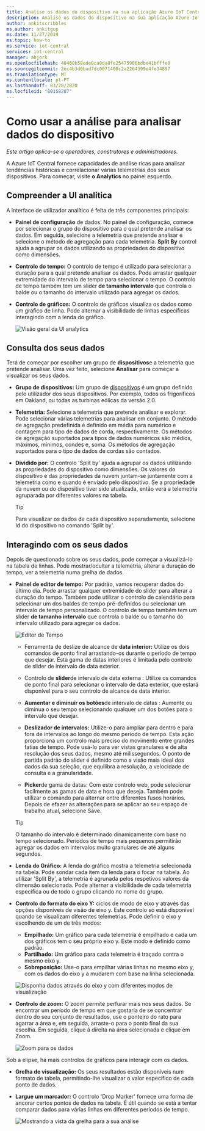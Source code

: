 ```yaml
---
title: Analise os dados do dispositivo na sua aplicação Azure IoT Central [ Microsoft Docs
description: Analise os dados do dispositivo na sua aplicação Azure IoT Central.
author: ankitscribbles
ms.author: ankitgup
ms.date: 11/27/2019
ms.topic: how-to
ms.service: iot-central
services: iot-central
manager: abjork
ms.openlocfilehash: 40460b58ede0ca0da8fe25475906bdbe41bfffe0
ms.sourcegitcommit: 2ec4b3d0bad7dc0071400c2a2264399e4fe34897
ms.translationtype: MT
ms.contentlocale: pt-PT
ms.lasthandoff: 03/28/2020
ms.locfileid: "80158287"
---
```

# <a name="how-to-use-analytics-to-analyze-device-data"></a>Como usar a análise para analisar dados do dispositivo

*Este artigo aplica-se a operadores, construtores e administradores.*



A Azure IoT Central fornece capacidades de análise ricas para analisar tendências históricas e correlacionar várias telemetrias dos seus dispositivos. Para começar, visite **o Analytics** no painel esquerdo.

## <a name="understanding-the-analytics-ui"></a>Compreender a UI analítica
A interface de utilizador analítico é feita de três componentes principais:
- **Painel de configuração** de dados: No painel de configuração, comece por selecionar o grupo do dispositivo para o qual pretende analisar os dados. Em seguida, selecione a telemetria que pretende analisar e selecione o método de agregação para cada telemetria. **Split By** control ajuda a agrupar os dados utilizando as propriedades do dispositivo como dimensões.

- **Controlo do tempo:** O controlo de tempo é utilizado para selecionar a duração para a qual pretende analisar os dados. Pode arrastar qualquer extremidade do intervalo de tempo para selecionar o tempo. O controlo de tempo também tem um slider **de tamanho intervalo** que controla o balde ou o tamanho do intervalo utilizado para agregar os dados. 

- **Controlo de gráficos:** O controlo de gráficos visualiza os dados como um gráfico de linha. Pode alternar a visibilidade de linhas específicas interagindo com a lenda do gráfico. 


  ![Visão geral da UI analytics](media/howto-create-analytics/analyticsui.png)


## <a name="querying-your-data"></a>Consulta dos seus dados

Terá de começar por escolher um grupo de **dispositivos**e a telemetria que pretende analisar. Uma vez feito, selecione **Analisar** para começar a visualizar os seus dados.

- **Grupo de dispositivos:** Um grupo de [dispositivos](tutorial-use-device-groups.md) é um grupo definido pelo utilizador dos seus dispositivos. Por exemplo, todos os frigoríficos em Oakland, ou todas as turbinas eólicas da versão 2.0.

- **Telemetria:** Selecione a telemetria que pretende analisar e explorar. Pode selecionar várias telemetrias para analisar em conjunto. O método de agregação predefinida é definido em média para numérico e contagem para tipo de dados de corda, respectivamente. Os métodos de agregação suportados para tipos de dados numéricos são médios, máximos, mínimos, condes e, soma.  Os métodos de agregação suportados para o tipo de dados de cordas são contados.

- **Dividido por:** O controlo 'Split by' ajuda a agrupar os dados utilizando as propriedades do dispositivo como dimensões. Os valores do dispositivo e das propriedades da nuvem juntam-se juntamente com a telemetria como e quando é enviado pelo dispositivo. Se a propriedade da nuvem ou do dispositivo tiver sido atualizada, então verá a telemetria agruparada por diferentes valores na tabela.

    > [!TIP]
    > Para visualizar os dados de cada dispositivo separadamente, selecione Id do dispositivo no comando 'Split by'.

## <a name="interacting-with-your-data"></a>Interagindo com os seus dados

Depois de questionado sobre os seus dados, pode começar a visualizá-lo na tabela de linhas. Pode mostrar/ocultar a telemetria, alterar a duração do tempo, ver a telemetria numa grelha de dados.

- **Painel de editor de tempo:** Por padrão, vamos recuperar dados do último dia. Pode arrastar qualquer extremidade do slider para alterar a duração do tempo. Também pode utilizar o controlo de calendário para selecionar um dos baldes de tempo pré-definidos ou selecionar um intervalo de tempo personalizado. O controlo de tempo também tem um slider **de tamanho intervalo** que controla o balde ou o tamanho do intervalo utilizado para agregar os dados.

    ![Editor de Tempo](media/howto-create-analytics/timeeditorpanel.png)

    - Ferramenta de deslize de alcance de **data interior:** Utilize os dois comandos de ponto final arrastando-os durante o período de tempo que desejar. Esta gama de datas interiores é limitada pelo controlo de slider de intervalo de data exterior.
    
   
    - Controlo de **slider**de intervalo de data externa : Utilize os comandos de ponto final para selecionar o intervalo de data exterior, que estará disponível para o seu controlo de alcance de data interior.

    - **Aumentar e diminuir os botões**de intervalo de datas : Aumente ou diminua o seu tempo selecionando qualquer um dos botões para o intervalo que desejar.

    - **Deslizador de intervalos:** Utilize-o para ampliar para dentro e para fora de intervalos ao longo do mesmo período de tempo. Esta ação proporciona um controlo mais preciso do movimento entre grandes fatias de tempo. Pode usá-lo para ver vistas granulares e de alta resolução dos seus dados, mesmo até milissegundos. O ponto de partida padrão do slider é definido como a visão mais ideal dos dados da sua seleção, que equilibra a resolução, a velocidade de consulta e a granularidade.
    
    - **Picker**de gama de datas: Com este controlo web, pode selecionar facilmente as gamas de data e hora que deseja. Também pode utilizar o comando para alternar entre diferentes fusos horários. Depois de efazer as alterações para se aplicar ao seu espaço de trabalho atual, selecione Save.

    > [!TIP]
    > O tamanho do intervalo é determinado dinamicamente com base no tempo selecionado. Períodos de tempo mais pequenos permitirão agregar os dados em intervalos muito granulares de até alguns segundos.


- **Lenda do Gráfico:** A lenda do gráfico mostra a telemetria selecionada na tabela. Pode sondar cada item da lenda para o focar na tabela. Ao utilizar 'Split By', a telemetria é agrunada pelos respetivos valores da dimensão selecionada. Pode alternar a visibilidade de cada telemetria específica ou de todo o grupo clicando no nome do grupo.  


- **Controlo do formato do eixo Y:** ciclos de modo de eixo y através das opções disponíveis de visão de eixo y. Este controlo só está disponível quando se visualizam diferentes telemetrias. Pode definir o eixo y escolhendo de um de três modos:

    - **Empilhado:** Um gráfico para cada telemetria é empilhado e cada um dos gráficos tem o seu próprio eixo y. Este modo é definido como padrão.
    - **Partilhado:** Um gráfico para cada telemetria é traçado contra o mesmo eixo y.
    - **Sobreposição:** Use-o para empilhar várias linhas no mesmo eixo y, com os dados do eixo y a mudarem com base na linha selecionada.

  ![Disponha dados através do eixo y com diferentes modos de visualização](media/howto-create-analytics/yaxiscontrol.png)

- **Controlo de zoom:** O zoom permite perfurar mais nos seus dados. Se encontrar um período de tempo em que gostaria de se concentrar dentro do seu conjunto de resultados, use o ponteiro do rato para agarrar a área e, em seguida, arraste-o para o ponto final da sua escolha. Em seguida, clique à direita na área selecionada e clique em Zoom.

  ![Zoom para os dados](media/howto-create-analytics/zoom.png)

Sob a elipse, há mais controlos de gráficos para interagir com os dados.

- **Grelha de visualização:** Os seus resultados estão disponíveis num formato de tabela, permitindo-lhe visualizar o valor específico de cada ponto de dados.

- **Largue um marcador:** O controlo 'Drop Marker' fornece uma forma de ancorar certos pontos de dados na tabela. É útil quando se está a tentar comparar dados para várias linhas em diferentes períodos de tempo.

  ![Mostrando a vista da grelha para a sua análise](media/howto-create-analytics/additionalchartcontrols.png)